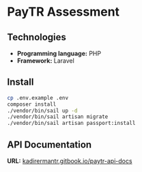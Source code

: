# PayTR Assessment

## Technologies

- **Programming language:** PHP
- **Framework:** Laravel

## Install

```bash
cp .env.example .env
composer install
./vendor/bin/sail up -d
./vendor/bin/sail artisan migrate
./vendor/bin/sail artisan passport:install
```


## API Documentation

**URL:** [kadirermantr.gitbook.io/paytr-api-docs](https://kadirermantr.gitbook.io/paytr-api-docs)


